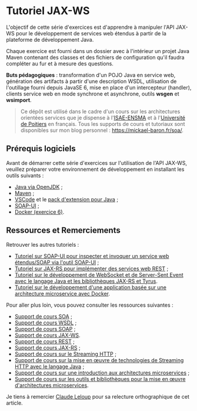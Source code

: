 # Tutoriel JAX-WS

L'objectif de cette série d'exercices est d'apprendre à manipuler l'API JAX-WS pour le développement de services web étendus à partir de la plateforme de développement Java.

Chaque exercice est fourni dans un dossier avec à l'intérieur un projet Java Maven contenant des classes et des fichiers de configuration qu'il faudra compléter au fur et à mesure des questions.

**Buts pédagogiques** : transformation d'un POJO Java en service web, génération des artifacts à partir d'une description WSDL, utilisation de l'outillage fourni depuis JavaSE 6, mise en place d'un intercepteur (handler), clients service web en mode synchrone et asynchrone, outils **wsgen** et **wsimport**.

> Ce dépôt est utilisé dans le cadre d'un cours sur les architectures orientées services que je dispense à l'[ISAE-ENSMA](https://www.ensma.fr) et à l'[Université de Poitiers](http://www.univ-poitiers.fr/) en français. Tous les supports de cours et tutoriaux sont disponibles sur mon blog personnel : <https://mickael-baron.fr/soa/>.

## Prérequis logiciels

Avant de démarrer cette série d'exercices sur l'utilisation de l'API JAX-WS, veuillez préparer votre environnement de développement en installant les outils suivants :

- [Java via OpenJDK](https://jdk.java.net/ "Java") ;
- [Maven](https://maven.apache.org/ "Maven") ;
- [VSCode](https://code.visualstudio.com/ "Visual Studio Code") et le [pack d'extension pour Java](https://marketplace.visualstudio.com/items?itemName=vscjava.vscode-java-pack "Extension Pack for Java") ;
- [SOAP-UI](https://www.soapui.org/ "SOAP-UI") ;
- [Docker (exercice 6)](https://www.docker.com/ "Docker").

## Ressources et Remerciements

Retrouver les autres tutoriels :

- [Tutoriel sur SOAP-UI pour inspecter et invoquer un service web étendus/SOAP via l'outil SOAP-UI](https://github.com/mickaelbaron/soapui-tutorial) ;
- [Tutoriel sur JAX-RS pour implémenter des services web REST](https://github.com/mickaelbaron/jaxrs-tutorial) ;
- [Tutoriel sur le développement de WebSocket et de Server-Sent Event avec le langage Java et les bibliothèques JAX-RS et Tyrus](https://github.com/mickaelbaron/streaminghttp-tutorial).
- [Tutoriel sur le développement d'une application basée sur une architecture microservice avec Docker](https://github.com/mickaelbaron/javamicroservices-tutorial).

Pour aller plus loin, vous pouvez consulter les ressources suivantes :

- [Support de cours SOA](https://mickael-baron.fr/soa/introduction-soa "Support de cours SOA") ;
- [Support de cours WSDL](https://mickael-baron.fr/soa/decrire-configurer-wsdl "Support de cours WSDL") ;
- [Support de cours SOAP](https://mickael-baron.fr/soa/communiquer-soap "Support de cours SOAP") ;
- [Support de cours JAX-WS](https://mickael-baron.fr/soa/developper-serviceweb-jaxws "Support de cours JAX-WS").
- [Support de cours REST](https://mickael-baron.fr/soa/comprendre-style-architecture-rest "Support de cours REST") ;
- [Support de cours JAX-RS](https://mickael-baron.fr/soa/developper-serviceweb-rest-jaxrs "Support de cours JAX-RS") ;
- [Support de cours sur le Streaming HTTP](https://mickael-baron.fr/soa/introduction-streaminghttp) ;
- [Support de cours sur la mise en œuvre de technologies de Streaming HTTP avec le langage Java](https://mickael-baron.fr/soa/streaminghttp-mise-en-oeuvre) ;
- [Support de cours sur une introduction aux architectures microservices](https://mickael-baron.fr/soa/introduction-microservices "Support de cours sur une introduction aux architectures microservices") ;
- [Support de cours sur les outils et bibliothèques pour la mise en œuvre d'architectures microservices](https://mickael-baron.fr/soa/microservices-mise-en-oeuvre "Support de cours sur les outils et bibliothèques pour la mise en œuvre d'architectures microservices").

Je tiens à remercier [Claude Leloup](http://www.developpez.net/forums/u124512/claudeleloup/) pour sa relecture orthographique de cet article.
